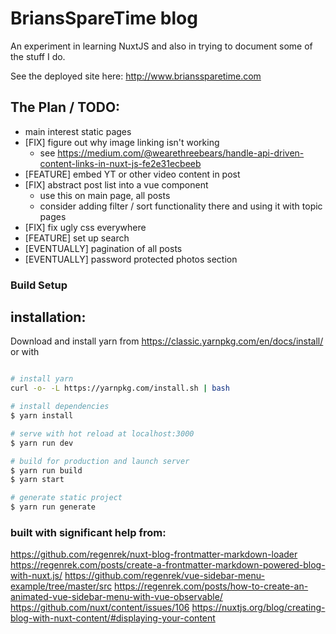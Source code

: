 # BriansSpareTime blog

An experiment in learning NuxtJS and also in trying to document some of the stuff I do.

See the deployed site here: http://www.brianssparetime.com


## The Plan / TODO:
 - main interest static pages
 - [FIX] figure out why image linking isn't working
   - see https://medium.com/@wearethreebears/handle-api-driven-content-links-in-nuxt-js-fe2e31ecbeeb
 - [FEATURE] embed YT or other video content in post
 - [FIX] abstract post list into a vue component
   - use this on main page, all posts
   - consider adding filter / sort functionality there and using it with topic pages
 - [FIX] fix ugly css everywhere
 - [FEATURE] set up search
 - [EVENTUALLY] pagination of all posts
 - [EVENTUALLY] password protected photos section

 




### Build Setup
## installation:

Download and install yarn from 
https://classic.yarnpkg.com/en/docs/install/
or with 


``` bash

# install yarn
curl -o- -L https://yarnpkg.com/install.sh | bash

# install dependencies
$ yarn install

# serve with hot reload at localhost:3000
$ yarn run dev

# build for production and launch server
$ yarn run build
$ yarn start

# generate static project
$ yarn run generate
```


### built with significant help from:
https://github.com/regenrek/nuxt-blog-frontmatter-markdown-loader 
https://regenrek.com/posts/create-a-frontmatter-markdown-powered-blog-with-nuxt.js/
https://github.com/regenrek/vue-sidebar-menu-example/tree/master/src
https://regenrek.com/posts/how-to-create-an-animated-vue-sidebar-menu-with-vue-observable/
https://github.com/nuxt/content/issues/106
https://nuxtjs.org/blog/creating-blog-with-nuxt-content/#displaying-your-content
